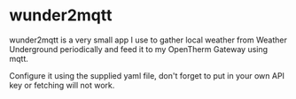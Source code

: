 wunder2mqtt
===========

wunder2mqtt is a very small app I use to gather local weather from
Weather Underground periodically and feed it to my OpenTherm Gateway
using mqtt.

Configure it using the supplied yaml file, don't forget to put in your
own API key or fetching will not work.
